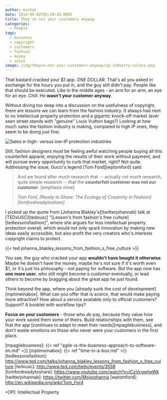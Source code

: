 ```yaml
---
author: michal
date: 2014-05-02T02:29:39.000Z
title: They're not your customers anyway
categories:
  - People
tags:
  - business
  - copyright
  - customers
  - fashion
  - money
  - sales
image: /img/theyre-not-your-customers-anyway/ip-industry-sales1.png
---
```


That bastard cracked your $1 app. _ONE DOLLAR_. That's all you asked in exchange for the hours you put in, and the guy still didn't pay. People like that should be executed. Like in the middle ages - an arm for an arm, an eye for an eye. _Chill_. He __wasn't your customer anyway__.

<!--more-->

Without diving too deep into a discussion on the usefulness of copyright, there are lessons we can learn from the fashion industry. It always had next to no intellectual property protection and a gigantic knock-off market (ever seen street stands with "genuine" Louis Vuitton bags?) Looking at how much sales the fashion industry is making, compared to high IP ones, they seem to be doing just fine:

![Sales in high- versus low-IP protection industries](/img/theyre-not-your-customers-anyway/ip-industry-sales1.png)

Still, fashion designers must be feeling awful watching people buying all this counterfeit apparel, enjoying the results of their work without payment, and will pursue every opportunity to curb that market, right? Not quite. Addressing the issue, Gucci's legend [Tom Ford][wptomford] said:

> And we found after much research that -- actually not much research, quite simple research -- that the __counterfeit customer was not our customer__. [emphasis mine]
>
> <cite>Tom Ford, [Ready to Share: The Ecology of Creativity in Fashion][tomfordreadytoshare]</cite>

I picked up the quote from [Johanna Blakley's][twitterjohannab] talk at [TEDxUSC][tedxusc] "[Lesson's from fashion's free culture][tedlessonsfashion]", where she argues for less intellectual property protection overall, which would not only spark innovation by making new ideas easily accessible, but also profit the very creators who's interests copyright claims to protect.

{{< ted johanna_blakley_lessons_from_fashion_s_free_culture >}}

You see, the guy who cracked your app __wouldn't have bought it otherwise__. Maybe he doesn't have the money, maybe he's not sure if it's worth even $1, or it's just his philosophy - not paying for software. But the app now has __one more user__, who still might become a _customer_ eventually, or lead others to become by bragging about the great app he just found.

Think beyond the app, where you [already sunk the cost of development][mptimeinabox]. What can you offer that is _scarce_, that would make paying more attractive? How about a service available only to official customers? Support? A booklet with workflow tips?

__Focus on your customers__ - those who _do_ pay, because they value how your work saved them some of theirs. Build relationships with them, see that the app [continues to adapt to meet their needs][mpagilebusiness], and don't waste emotions on those who never were your customers in the first place.

[mpagilebusiness]: {{< ref "agile-is-the-business-approach-to-software-en.md" >}}
[mptimeinabox]: {{< ref "time-in-a-box.md" >}}
[tedlessonsfashion]: http://www.ted.com/talks/johanna_blakley_lessons_from_fashion_s_free_culture
[tedxusc]: http://www.ted.com/tedx/events/3558
[tomfordreadytoshare]: https://www.youtube.com/watch?v=lCzVcgwheWk
[twitterjohannab]: https://twitter.com/Mojojohanna
[wptomford]: http://en.wikipedia.org/wiki/Tom_Ford

*[IP]: Intellectual Property

